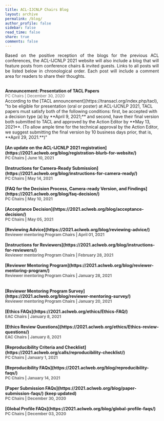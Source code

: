 ```yaml
---
title: ACL-IJCNLP Chairs Blog
layout: archive
permalink: /blog/
author_profile: false
sidebar: false
read_time: false
share: true
comments: false
---
```


<p align="justify">Based on the positive reception of the blogs for the previous ACL conferences, the ACL-IJCNLP 2021 website will also include a blog that will feature posts from conference chairs & invited guests. Links to all posts will be listed below in chronological order. Each post will include a comment area for readers to share their thoughts.</p>
<br>
<b>Announcement: Presentation of TACL Papers</b><br>
<span style="color:#666666; font-size:small;">PC Chairs | December 30, 2020</span><br>
According to the [TACL announcement](https://transacl.org/index.php/tacl), "to be eligible for presentation (oral or poster) at ACL-IJCNLP 2021, TACL papers must satisfy both of the following conditions: first, be accepted with a decision type (a) by **April 9, 2021;** and second, have their final version both submitted to TACL and approved by the Action Editor by **May 13, 2021**. (To allow ample time for the technical approval by the Action Editor, we suggest submitting the final version by 10 business days prior, that is, **April 29, 2021.**)"
<br><br>
<b>[An update on the ACL-IJCNLP 2021 registration](https://2021.aclweb.org/blog/registration-blurb-for-website/)<br>
<span style="color:#666666; font-size:small;">PC Chairs | June 10, 2021</span>
<br><br>
<b>[Instructions for Camera-Ready Submission](https://2021.aclweb.org/blog/instructions-for-camera-ready/)<br>
<span style="color:#666666; font-size:small;">PC Chairs | May 14, 2021</span>
<br><br>
<b>[FAQ for the Decision Process, Camera-ready Version, and Findings](https://2021.aclweb.org/blog/faq-decision/)<br>
<span style="color:#666666; font-size:small;">PC Chairs | May 10, 2021</span>
<br><br>
<b>[Acceptance Decision](https://2021.aclweb.org/blog/acceptance-decision/)<br>
<span style="color:#666666; font-size:small;">PC Chairs | May 05, 2021</span>
<br><br>
<b>[Reviewing Advice](https://2021.aclweb.org/blog/reviewing-advice/)<br>
<span style="color:#666666; font-size:small;">Reviewer mentoring Program Chairs | April 01, 2021</span>
<br><br>
<b>[Instructions for Reviewers](https://2021.aclweb.org/blog/instructions-for-reviewers/)<br>
<span style="color:#666666; font-size:small;">Reviewer mentoring Program Chairs | February 28, 2021</span>
<br><br>
<b>[Reviewer Mentoring Program](https://2021.aclweb.org/blog/reviewer-mentoring-program/)<br>
<span style="color:#666666; font-size:small;">Reviewer mentoring Program Chairs | January 28, 2021</span><br>
<br><br>
<b>[Reviewer Mentoring Program Survey](https://2021.aclweb.org/blog/reviewer-mentoring-survey/)<br>
<span style="color:#666666; font-size:small;">Reviewer mentoring Program Chairs | January 20, 2021</span><br>
<br>
<b>[Ethics FAQs](https://2021.aclweb.org/ethics/Ethics-FAQ/)<br>
<span style="color:#666666; font-size:small;">EAC Chairs | January 8, 2021</span><br>
<br>
<b>[Ethics Review Questions](https://2021.aclweb.org/ethics/Ethics-review-questions/)<br>
<span style="color:#666666; font-size:small;">EAC Chairs | January 8, 2021</span><br>
<br>
<b>[Reproducibility Criteria and Checklist](https://2021.aclweb.org/calls/reproducibility-checklist/)<br>
<span style="color:#666666; font-size:small;">PC Chairs | January 1, 2021</span><br>
<br>
<b>[Reproducibility FAQs](https://2021.aclweb.org/blog/reproducibility-faqs/)<br>
<span style="color:#666666; font-size:small;">PC Chairs | January 14, 2021</span><br>
<br>
<b>[Paper Submission FAQs](https://2021.aclweb.org/blog/paper-submission-faqs/)</b> (keep updated) <br>
<span style="color:#666666; font-size:small;">PC Chairs | December 30, 2020</span><br>
<br>
<b>[Global Profile FAQs](https://2021.aclweb.org/blog/global-profile-faqs/)</b><br>
<span style="color:#666666; font-size:small;">PC Chairs | December 03, 2020</span><br>
<br>
